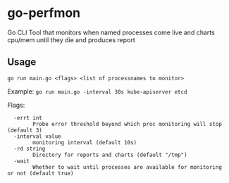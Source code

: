 # go-perfmon
Go CLI Tool that monitors when named processes come live and charts cpu/mem until they die and produces report

## Usage
`go run main.go <flags> <list of processnames to monitor>`

Example: `go run main.go -interval 30s kube-apiserver etcd`

Flags:
```
  -errt int
        Probe error threshold beyond which proc monitoring will stop (default 3)
  -interval value
        monitoring interval (default 10s)
  -rd string
        Directory for reports and charts (default "/tmp")
  -wait
        Whether to wait until processes are available for monitoring or not (default true)
```